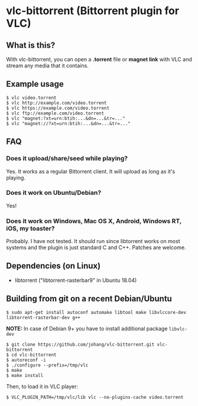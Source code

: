 # vlc-bittorrent (Bittorrent plugin for VLC)

## What is this?

With vlc-bittorrent, you can open a **.torrent** file or **magnet link** with VLC and stream any media that it contains.

## Example usage

    $ vlc video.torrent
    $ vlc http://example.com/video.torrent
    $ vlc https://example.com/video.torrent
    $ vlc ftp://example.com/video.torrent
    $ vlc "magnet:?xt=urn:btih:...&dn=...&tr=..."
    $ vlc "magnet://?xt=urn:btih:...&dn=...&tr=..."

## FAQ

### Does it upload/share/seed while playing?

Yes. It works as a regular Bittorrent client. It will upload as long as it's playing.

### Does it work on Ubuntu/Debian?

Yes!

### Does it work on Windows, Mac OS X, Android, Windows RT, iOS, my toaster?

Probably. I have not tested. It should run since libtorrent works on most systems and the plugin is just standard C and C++. Patches are welcome.

## Dependencies (on Linux)

* libtorrent ("libtorrent-rasterbar9" in Ubuntu 18.04)

## Building from git on a recent Debian/Ubuntu

    $ sudo apt-get install autoconf automake libtool make libvlccore-dev libtorrent-rasterbar-dev g++
    
**NOTE:** In case of Debian 9+ you have to install additional package `libvlc-dev`
    
    $ git clone https://github.com/johang/vlc-bittorrent.git vlc-bittorrent
    $ cd vlc-bittorrent
    $ autoreconf -i
    $ ./configure --prefix=/tmp/vlc
    $ make
    $ make install

Then, to load it in VLC player:

    $ VLC_PLUGIN_PATH=/tmp/vlc/lib vlc --no-plugins-cache video.torrent
